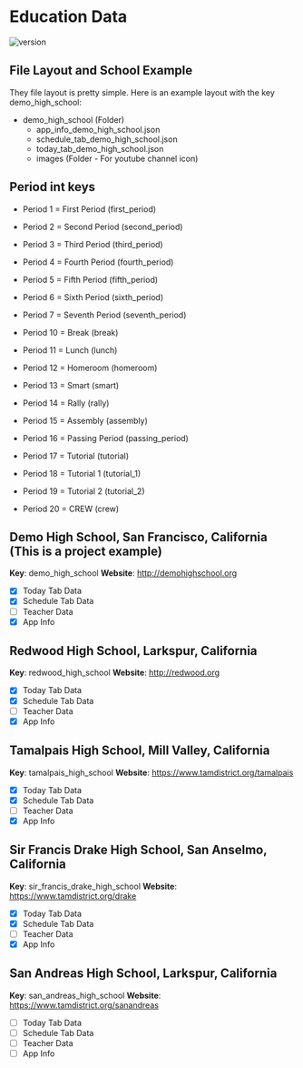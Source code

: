 
# Education Data
![version](https://img.shields.io/badge/version-V0.2.4-brightgreen)

## File Layout and School Example

They file layout is pretty simple. Here is an example layout with the key demo_high_school:

+ demo_high_school (Folder)
   + app_info_demo_high_school.json
   + schedule_tab_demo_high_school.json
   + today_tab_demo_high_school.json
   + images (Folder - For youtube channel icon)

## Period int keys
 - Period 1 = First Period (first_period)
 - Period 2 = Second Period (second_period)
 - Period 3 = Third Period (third_period)
 - Period 4 = Fourth Period (fourth_period)
 - Period 5 = Fifth Period (fifth_period)
 - Period 6 = Sixth Period (sixth_period)
 - Period 7 = Seventh Period (seventh_period)

 - Period 10 = Break (break)
 - Period 11 = Lunch (lunch)
 - Period 12 = Homeroom (homeroom)
 - Period 13 = Smart (smart)
 - Period 14 = Rally (rally)
 - Period 15 = Assembly (assembly)
 - Period 16 = Passing Period (passing_period)
 - Period 17 = Tutorial (tutorial)
 - Period 18 = Tutorial 1 (tutorial_1)
 - Period 19 = Tutorial 2 (tutorial_2)
 - Period 20 = CREW (crew)

## Demo High School, San Francisco, California (This is a project example)

**Key**: demo_high_school
**Website**: http://demohighschool.org

 - [X] Today Tab Data
 - [X] Schedule Tab Data
 - [ ] Teacher Data
 - [X] App Info

## Redwood High School, Larkspur, California

**Key**: redwood_high_school
**Website**: http://redwood.org

 - [X] Today Tab Data
 - [X] Schedule Tab Data
 - [ ] Teacher Data
 - [X] App Info

## Tamalpais High School, Mill Valley, California

**Key**: tamalpais_high_school
**Website**: https://www.tamdistrict.org/tamalpais

 - [X] Today Tab Data
 - [X] Schedule Tab Data
 - [ ] Teacher Data
 - [X] App Info

## Sir Francis Drake High School, San Anselmo, California

**Key**: sir_francis_drake_high_school
**Website**: https://www.tamdistrict.org/drake

 - [X] Today Tab Data
 - [X] Schedule Tab Data
 - [ ] Teacher Data
 - [X] App Info

 ## San Andreas High School, Larkspur, California

**Key**: san_andreas_high_school
**Website**: https://www.tamdistrict.org/sanandreas

 - [ ] Today Tab Data
 - [ ] Schedule Tab Data
 - [ ] Teacher Data
 - [ ] App Info
